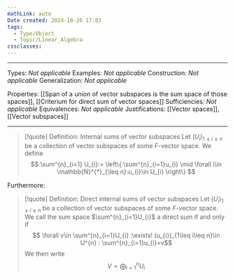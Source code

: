 ```yaml
---
mathLink: auto
Date created: 2024-10-26 17:03
tags:
  - Type/Object
  - Topic/Linear_Algebra
cssclasses:
---
```


---  

Types: _Not applicable_
Examples: _Not applicable_
Construction: _Not applicable_
Generalization: _Not applicable_

Properties: [[Span of a union of vector subspaces is the sum space of those spaces]], [[Criterium for direct sum of vector spaces]]
Sufficiencies: _Not applicable_
Equivalences: _Not applicable_
Justifications: [[Vector spaces]], [[Vector subspaces]]

---

> [!quote] Definition: Internal sums of vector subspaces
> Let $(U_{i})_{1\leq i\leq n}$ be a collection of vector subspaces of some $F$-vector space. We define $$ \sum^{n}_{i=1} U_{i}:= \left\{ \sum^{n}_{i=1}u_{i} \mid \forall i\in \mathbb{N}^{*}_{\leq n}:u_{i}\in U_{i} \right\}  $$

Furthermore:

>[!quote] Definition: Direct internal sums of vector subspaces
>Let $(U_{i})_{1\leq i\leq n}$ be a collection of vector subspaces of some $F$-vector space. We call the sum space $\sum^{n}_{i=1}U_{i}$ a direct sum if and only if $$ \forall v\in \sum^{n}_{i=1}U_{i} :\exists! (u_{i})_{1\leq i\leq n}\in U^{n} : \sum^{n}_{i=1}u_{i}=v$$ We then write $$ V= \bigoplus^{n}_{i=1}U_{i} $$


